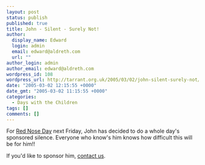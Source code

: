 ```yaml
---
layout: post
status: publish
published: true
title: John - Silent - Surely Not!
author:
  display_name: Edward
  login: admin
  email: edward@aldreth.com
  url: ""
author_login: admin
author_email: edward@aldreth.com
wordpress_id: 108
wordpress_url: http://tarrant.org.uk/2005/03/02/john-silent-surely-not/
date: "2005-03-02 12:15:55 +0000"
date_gmt: "2005-03-02 11:15:55 +0000"
categories:
  - Days with the Children
tags: []
comments: []
---
```


<p>For <a href="https://www.rednoseday.com/">Red Nose Day</a> next Friday, John has decided to do a whole day's sponsored silence.  Everyone who know's him knows how difficult this will be for him!!</p>
<p>If you'd like to sponsor him, <a href="https://www.tarrant.org.uk/2004/03/07/contact_us.html">contact us</a>.</p>
